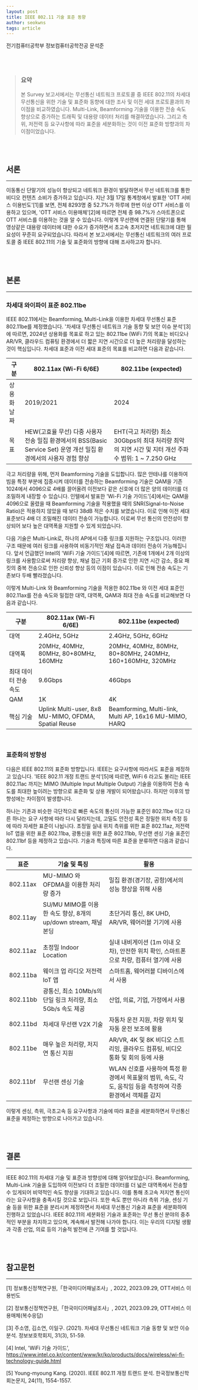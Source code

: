 ```yaml
---
layout: post
title: IEEE 802.11 기술 표준 동향
author: seokwns
tags: article
---
```


전기컴퓨터공학부 정보컴퓨터공학전공 문석준

<br/>
<br/>

> ### 요약
> 본 Survey 보고서에서는 무선통신 네트워크 프로토콜 중 IEEE 802.11의 차세대 무선통신을 위한 기술 및 표준화 동향에 대한 조사 및 이전 세대 프로토콜과의 차이점을 비교하였습니다. Multi-Link, Beamforming 기술을 이용한 전송 속도 향상으로 증가하는 트래픽 및 대용량 데이터 처리를 해결하였습니다. 그리고 측위, 저전력 등 요구사항에 따라 표준을 세분화하는 것이 이전 표준화 방향과의 차이점이었습니다.

<br/>
<br/>

## 서론
---
  이동통신 단말기의 성능이 향상되고 네트워크 환경이 발달하면서 무선 네트워크를 통한 비디오 컨텐츠 소비가 증가하고 있습니다. 지난 3월 17일 통계청에서 발표한 'OTT 서비스 이용빈도'[1]를 보면, 전체 8293명 중 52.7%가 하루에 한번 이상 OTT 서비스를 이용하고 있으며, 'OTT 서비스 이용매체'[2]에 따르면 전체 중 98.7%가 스마트폰으로 OTT 서비스를 이용하는 것을 알 수 있습니다. 이렇게 무선랜에 연결된 단말기를 통해 영상같은 대용량 데이터에 대한 수요가 증가하면서 초고속 초저지연 네트워크에 대한 필요성이 꾸준히 요구되었습니다. 따라서 본 보고서에서는 무선통신 네트워크의 여러 프로토콜 중 IEEE 802.11의 기술 및 표준화의 방향에 대해 조사하고자 합니다.

<br/>
<br/>

## 본론
---

### 차세대 와이파이 표준 802.11be
  IEEE 802.11에서는 Beamforming, Multi-Link을 이용한 차세대 무선통신 표준 802.11be를 제정했습니다. '차세대 무선통신 네트워크 기술 동향 및 보안 이슈 분석'[3]에 따르면, 2024년 상용화를 목표로 하고 있는 802.11be (WiFi 7)의 목표는 비디오나 AR/VR, 클라우드 컴퓨팅 환경에서 더 짧은 지연 시간으로 더 높은 처리량을 달성하는 것이 핵심입니다. 차세대 표준과 이전 세대 표준의 목표를 비교하면 다음과 같습니다.

|   구분         |   802.11ax (Wi-Fi 6/6E)                                                                                                         |   802.11be (expected)                                                                                           |
|----------------|---------------------------------------------------------------------------------------------------------------------------------|-----------------------------------------------------------------------------------------------------------------|
|   상용화 날짜  |   2019/2021                                                                                                                     |   2024                                                                                                          |
|   목표         |     HEW(고효율 무선)   다중 사용자 전송   밀집 환경에서의 BSS(Basic Service Set) 운영 개선   밀집 환경에서의 사용자 경험 향상   |     EHT(극고 처리량)   최소 30Gbps의 최대 처리량   최악의 지연 시간 및 지터 개선   주파수 범위: 1 ~ 7.250 GHz   |

  극고 처리량을 위해, 먼저 Beamforming 기술을 도입합니다. 많은 안테나를 이용하여 빔을 특정 부분에 집중시켜 데이터를 전송하는 Beamforming 기술은 QAM을 기존 1024에서 4096으로 4배를 끌어올려 이전보다 같은 신호에 더 많은 양의 데이터를 더 조밀하게 내장할 수 있습니다. 인텔에서 발표한 'Wi-Fi 기술 가이드'[4]에서는 QAM을 4096으로 올렸을 때 Beamforming 기술을 적용했을 때의 SNR(Signal-to-Noise Ratio)은 적용하지 않았을 때 보다 38dB 적은 수치를 보였습니다. 이로 인해 이전 세대 표준보다 4배 더 조밀해진 데이터 전송이 가능합니다. 이로써 무선 통신의 안전성이 향상되어 보다 높은 대역폭을 지원할 수 있게 되었습니다.

  다음 기술은 Multi-Link로, 하나의 AP에서 다중 링크를 지원하는 구조입니다. 이러한 구조 때문에 여러 링크를 사용하여 비동기적인 채널 접속과 데이터 전송이 가능해집니다. 앞서 언급했던 Intel의 'WiFi 기술 가이드'[4]에 따르면, 기존에 1개에서 2개 이상의 링크를 사용함으로써 처리량 향상, 채널 접근 기회 증가로 인한 지연 시간 감소, 중요 패킷의 중복 전송으로 인한 신뢰성 향상 등의 이점이 있습니다. 이로 인해 전송 속도는 기존보다 두배 빨라졌습니다. 

   이렇게 Multi-Link 와 Beamforming 기술을 적용한 802.11be 와 이전 세대 표준인 802.11ax를 전송 속도와 밀접한 대역, 대역폭, QAM과 최대 전송 속도를 비교해보면 다음과 같습니다.

|   구분                     |   802.11ax (Wi-Fi 6/6E)                                 |   802.11be (expected)                                           |
|----------------------------|---------------------------------------------------------|-----------------------------------------------------------------|
|   대역                     |   2.4GHz, 5GHz                                          |   2.4GHz, 5GHz, 6GHz                                            |
|   대역폭                   |   20MHz, 40MHz, 80MHz, 80+80MHz, 160MHz                 |   20MHz, 40MHz, 80MHz, 80+80MHz,   240MHz, 160+160MHz, 320MHz   |
|   최대 데이터   전송 속도  |   9.6Gbps                                               |   46Gbps                                                        |
|   QAM                      |   1K                                                    |   4K                                                            |
|   핵심 기술                |   Uplink Multi-user, 8x8 MU-MIMO, OFDMA, Spatial Reuse  |   Beamforming, Multi-link, Multi AP, 16x16 MU-MIMO, HARQ        |

<br/>

### 표준화의 방향성
  다음은 IEEE 802.11의 표준화 방향입니다. IEEE는 요구사항에 따라서도 표준을 제정하고 있습니다. 'IEEE 802.11 개정 트랜드 분석'[5]에 따르면, WiFi 6 라고도 불리는 IEEE 802.11ac 까지는 MIMO (Multiple Input Multiple Output) 기술을 이용하여 전송 속도를 최대한 높이려는 방향으로 표준화 및 상용 개발이 되어왔습니다. 하지만 이후의 방향성에는 차이점이 발생합니다. 
  
  하나는 기존과 비슷한 극단적으로 빠른 속도의 통신이 가능한 표준인 802.11be 이고 다른 하나는 요구 사항에 따라 다시 달라지는데, 고밀도 안전성 혹은 정밀한 위치 측정 등에 따라 자세한 표준이 나뉩니다. 초정밀 실내 위치 측위를 위한 표준 802.11az, 저전력 IoT 앱을 위한 표준 802.11ba, 광통신을 위한 표준 802.11bb, 무선랜 센싱 기술 표준인 802.11bf 등을 제정하고 있습니다. 기술과 특징에 따른 표준을 분류하면 다음과 같습니다.

|   표준      |   기술 및 특징                                                    |   활용                                                                                                          |
|-------------|-------------------------------------------------------------------|-----------------------------------------------------------------------------------------------------------------|
|   802.11ax  |   MU-MIMO 와 OFDMA을 이용한 처리량 증가                           |   밀집 환경(경기장, 공항)에서의 성능 향상을 위해 사용                                                           |
|   802.11ay  |   SU/MU MIMO를 이용한 속도 향상, 8개의 up/down stream, 채널 본딩  |   초단거리 통신, 8K UHD, AR/VR, 웨어러블 기기에 사용                                                            |
|   802.11az  |   초정밀 Indoor Location                                          |   실내 내비게이션 (1m 이내 오차), 안전한 위치 확인, 스마트폰으로 차량, 컴퓨터 열기에 사용                       |
|   802.11ba  |   웨이크 업 라디오   저전력 IoT 앱                                |   스마트홈, 웨어러블 디바이스에서 사용                                                                          |
|   802.11bb  |   광통신, 최소 10Mb/s의 단일 링크 처리량, 최소 5Gb/s 속도 제공    |   산업, 의료, 기업, 가정에서 사용                                                                               |
|   802.11bd  |   차세대 무선랜 V2X 기술                                          |   자동차 운전 지원, 차량 위치 및 자동 운전 보조에 활용                                                          |
|   802.11be  |   매우 높은 처리량, 저지연 통신 지원                              |   AR/VR, 4K 및 8K 비디오 스트리밍, 클라우드 컴퓨팅, 비디오 통화 및 회의 등에 사용                               |
|   802.11bf  |   무선랜 센싱 기술                                                |   WLAN 신호를 사용하여 특정 환경에서 목표물의 범위, 속도, 각도, 움직임 등을 측정하여 각종 환경에서 객체를 감지  |

  
이렇게 센싱, 측위, 극초고속 등 요구사항과 기술에 따라 표준을 세분화하면서 무선통신 표준을 제정하는 방향으로 나아가고 있습니다.


<br/>
<br/>

## 결론
---
  IEEE 802.11의 차세대 기술 및 표준과 방향성에 대해 알아보았습니다. Beamforming, Multi-Link 기술을 도입하여 이전보다 더 조밀한 데이터를 더 넓은 대역폭에서 전송할 수 있게되어 비약적인 속도 향상을 기대하고 있습니다. 이를 통해 초고속 저지연 통신이라는 요구사항을 충족시킬 것으로 보입니다. 또한 속도 뿐만 아니라 측위 기술, 센싱 기술 등을 위한 표준을 분리시켜 제정하면서 차세대 무선통신 기술과 표준을 세분화하여 진행하고 있었습니다.  IEEE 802.11의 세분화된 기술과 표준화는 무선 통신 분야의 중추적인 부분을 차지하고 있으며, 계속해서 발전해 나가야 합니다. 이는 우리의 디지털 생활과 각종 산업, 의료 등의 기술적 발전에 큰 기여를 할 것입니다.


<br/>
<br/>

## 참고문헌
---
[1] 정보통신정책연구원,「한국미디어패널조사」, 2022, 2023.09.29, OTT서비스 이용빈도

[2] 정보통신정책연구원,「한국미디어패널조사」, 2021, 2023.09.29, OTT서비스 이용매체(복수응답)

[3] 주소영, 김소연, 이일구. (2021). 차세대 무선통신 네트워크 기술 동향 및 보안 이슈 분석. 정보보호학회지, 31(3), 51-59.

[4] Intel, 'WiFi 기술 가이드', https://www.intel.co.kr/content/www/kr/ko/products/docs/wireless/wi-fi-technology-guide.html

[5] Young-myoung Kang. (2020). IEEE 802.11 개정 트랜드 분석. 한국정보통신학회논문지, 24(11), 1554-1557.
